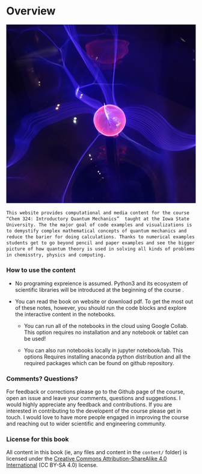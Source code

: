 Overview
============================

![](meh.jpg)

``` {note}
This website provides computational and media content for the course “Chem 324: Introductory Quantum Mechanics”  taught at the Iowa State University. The the major goal of code examples and visualizations is to demystify complex mathematical concepts of quantum mechanics and reduce the barier for doing calculations. Thanks to numerical examples students get to go beyond pencil and paper examples and see the bigger picture of how quantum theory is used in solving all kinds of problems in chemisstry, physics and computing. 
```

### How to use the content

- No programing expreience is assumed. Python3 and its ecosystem of scientific libraries will be introduced at the beginning of the course .

- You can read the book on website or download pdf. To get the most out of these notes, however, you should run the code blocks and explore the interactive content in the notebooks. 

    - You can run all of the notebooks in the cloud using Google Collab. This option requires no installation and any notebook or tablet can be used!

    - You can also run notebooks locally in jupyter notebook/lab. This options Requires installing anaconda python distribution and all the required packages which can be found on github repository.

### Comments? Questions?

For feedback or corrections please go to the Github page of the course, open an issue and leave your comments, questions and suggestions. I would highly appreciate any feedback and contributions. If you are interested in contributing to the developent of the course please get in touch. I would love to have more people engaged in improving the course and reaching out to wider scientific and engineering community.

### License for this book

All content in this book (ie, any files and content in the `content/` folder)
is licensed under the [Creative Commons Attribution-ShareAlike 4.0 International](https://creativecommons.org/licenses/by-sa/4.0/)
(CC BY-SA 4.0) license.